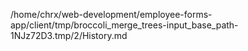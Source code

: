 /home/chrx/web-development/employee-forms-app/client/tmp/broccoli_merge_trees-input_base_path-1NJz72D3.tmp/2/History.md
